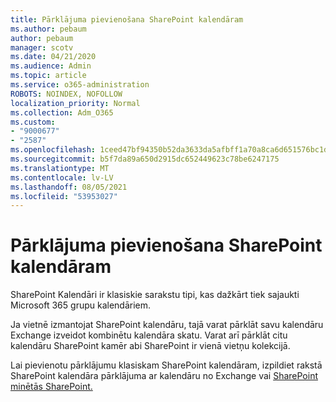 ```yaml
---
title: Pārklājuma pievienošana SharePoint kalendāram
ms.author: pebaum
author: pebaum
manager: scotv
ms.date: 04/21/2020
ms.audience: Admin
ms.topic: article
ms.service: o365-administration
ROBOTS: NOINDEX, NOFOLLOW
localization_priority: Normal
ms.collection: Adm_O365
ms.custom:
- "9000677"
- "2587"
ms.openlocfilehash: 1ceed47bf94350b52da3633da5afbff1a70a8ca6d651576bc1d89acdbaf7af65
ms.sourcegitcommit: b5f7da89a650d2915dc652449623c78be6247175
ms.translationtype: MT
ms.contentlocale: lv-LV
ms.lasthandoff: 08/05/2021
ms.locfileid: "53953027"
---
```

# <a name="adding-an-overlay-to-a-sharepoint-calendar"></a>Pārklājuma pievienošana SharePoint kalendāram

SharePoint Kalendāri ir klasiskie sarakstu tipi, kas dažkārt tiek sajaukti Microsoft 365 grupu kalendāriem.
 
Ja vietnē izmantojat SharePoint kalendāru, tajā varat pārklāt savu kalendāru Exchange izveidot kombinētu kalendāra skatu. Varat arī pārklāt citu kalendāru SharePoint kamēr abi SharePoint ir vienā vietņu kolekcijā.
 
Lai pievienotu pārklājumu klasiskam SharePoint kalendāram, izpildiet rakstā SharePoint kalendāra pārklājuma ar kalendāru no Exchange vai [SharePoint minētās SharePoint.](https://support.office.com/article/Overlay-a-SharePoint-calendar-with-a-calendar-from-Exchange-or-SharePoint-4CAEBE59-3994-4A94-9322-B31ABB8A5E9A)
